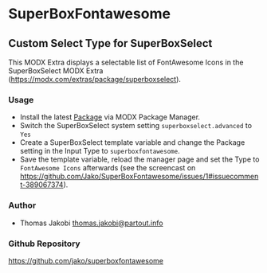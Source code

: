 # SuperBoxFontawesome
## Custom Select Type for SuperBoxSelect

This MODX Extra displays a selectable list of FontAwesome Icons in the 
SuperBoxSelect MODX Extra (https://modx.com/extras/package/superboxselect). 

### Usage

- Install the latest [Package](https://github.com/Jako/SuperBoxFontawesome/tree/master/_packages) via MODX Package Manager. 
- Switch the SuperBoxSelect system setting `superboxselect.advanced` to `Yes`
- Create a SuperBoxSelect template variable and change the Package setting in the Input Type to `superboxfontawesome`.
- Save the template variable, reload the manager page and set the Type to `FontAwesome Icons` afterwards (see the screencast on https://github.com/Jako/SuperBoxFontawesome/issues/1#issuecomment-389067374).

### Author

- Thomas Jakobi <thomas.jakobi@partout.info>

### Github Repository

https://github.com/jako/superboxfontawesome
